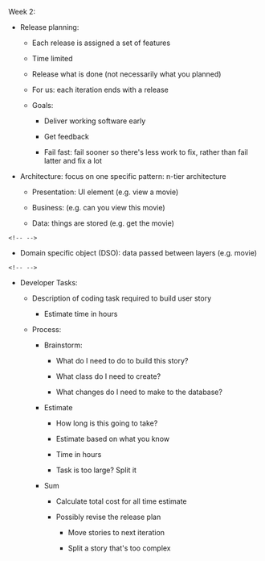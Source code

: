 Week 2:

-   Release planning:

    -   Each release is assigned a set of features

    -   Time limited

    -   Release what is done (not necessarily what you planned)

    -   For us: each iteration ends with a release

    -   Goals:

        -   Deliver working software early

        -   Get feedback

        -   Fail fast: fail sooner so there's less work to fix, rather
            than fail latter and fix a lot

-   Architecture: focus on one specific pattern: n-tier architecture

    -   Presentation: UI element (e.g. view a movie)

    -   Business: (e.g. can you view this movie)

    -   Data: things are stored (e.g. get the movie)

```{=html}
<!-- -->
```
-   Domain specific object (DSO): data passed between layers (e.g.
    movie)

```{=html}
<!-- -->
```
-   Developer Tasks:

    -   Description of coding task required to build user story

        -   Estimate time in hours

    -   Process:

        -   Brainstorm:

            -   What do I need to do to build this story?

            -   What class do I need to create?

            -   What changes do I need to make to the database?

        -   Estimate

            -   How long is this going to take?

            -   Estimate based on what you know

            -   Time in hours

            -   Task is too large? Split it

        -   Sum

            -   Calculate total cost for all time estimate

            -   Possibly revise the release plan

                -   Move stories to next iteration

                -   Split a story that's too complex
